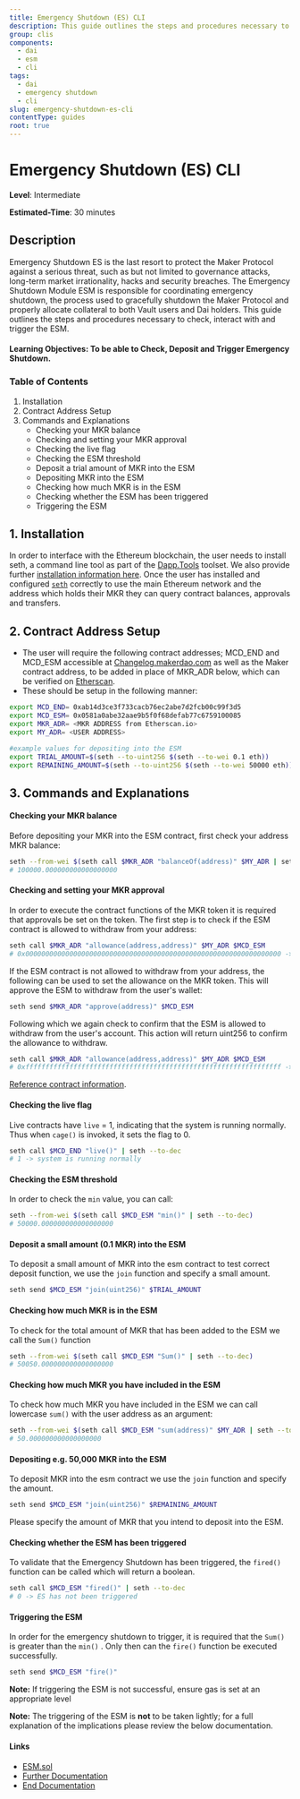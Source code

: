```yaml
---
title: Emergency Shutdown (ES) CLI
description: This guide outlines the steps and procedures necessary to check, interact with and trigger the ESM
group: clis
components:
  - dai
  - esm
  - cli
tags:
  - dai
  - emergency shutdown
  - cli
slug: emergency-shutdown-es-cli
contentType: guides
root: true
---
```


# Emergency Shutdown (ES) CLI

**Level**: Intermediate

**Estimated-Time**: 30 minutes

## Description

Emergency Shutdown ES is the last resort to protect the Maker Protocol against a serious threat, such as but not limited to governance attacks, long-term market irrationality, hacks and security breaches. The Emergency Shutdown Module ESM is responsible for coordinating emergency shutdown, the process used to gracefully shutdown the Maker Protocol and properly allocate collateral to both Vault users and Dai holders. This guide outlines the steps and procedures necessary to check, interact with and trigger the ESM.

#### **Learning Objectives:** To be able to Check, Deposit and Trigger Emergency Shutdown.

### Table of Contents

1. Installation
2. Contract Address Setup
3. Commands and Explanations
   - Checking your MKR balance
   - Checking and setting your MKR approval
   - Checking the live flag
   - Checking the ESM threshold
   - Deposit a trial amount of MKR into the ESM
   - Depositing MKR into the ESM
   - Checking how much MKR is in the ESM
   - Checking whether the ESM has been triggered
   - Triggering the ESM

## 1. Installation

In order to interface with the Ethereum blockchain, the user needs to install seth, a command line tool as part of the [Dapp.Tools](https://dapp.tools/) toolset. We also provide further [installation information here](https://github.com/makerdao/developerguides/blob/master/devtools/seth/seth-guide-01/seth-guide-01.md). Once the user has installed and configured [`seth`](https://dapp.tools/) correctly to use the main Ethereum network and the address which holds their MKR they can query contract balances, approvals and transfers.

## 2. Contract Address Setup

- The user will require the following contract addresses; MCD_END and MCD_ESM accessible at [Changelog.makerdao.com](https://changelog.makerdao.com) as well as the Maker contract address, to be added in place of MKR_ADR below, which can be verified on [Etherscan](https://etherscan.io/token/0x9f8f72aa9304c8b593d555f12ef6589cc3a579a2).
- These should be setup in the following manner:

```bash
export MCD_END= 0xab14d3ce3f733cacb76ec2abe7d2fcb00c99f3d5
export MCD_ESM= 0x0581a0abe32aae9b5f0f68defab77c6759100085
export MKR_ADR= <MKR ADDRESS from Etherscan.io>
export MY_ADR= <USER ADDRESS>

#example values for depositing into the ESM
export TRIAL_AMOUNT=$(seth --to-uint256 $(seth --to-wei 0.1 eth))
export REMAINING_AMOUNT=$(seth --to-uint256 $(seth --to-wei 50000 eth))
```

## 3. Commands and Explanations

#### Checking your MKR balance

Before depositing your MKR into the ESM contract, first check your address MKR balance:

```bash
seth --from-wei $(seth call $MKR_ADR "balanceOf(address)" $MY_ADR | seth --to-dec)
# 100000.000000000000000000
```

#### Checking and setting your MKR approval

In order to execute the contract functions of the MKR token it is required that approvals be set on the token. The first step is to check if the ESM contract is allowed to withdraw from your address:

```bash
seth call $MKR_ADR "allowance(address,address)" $MY_ADR $MCD_ESM
# 0x0000000000000000000000000000000000000000000000000000000000000000 -> not allowed
```

If the ESM contract is not allowed to withdraw from your address, the following can be used to set the allowance on the MKR token. This will approve the ESM to withdraw from the user's wallet:

```bash
seth send $MKR_ADR "approve(address)" $MCD_ESM
```

Following which we again check to confirm that the ESM is allowed to withdraw from the user's account. This action will return uint256 to confirm the allowance to withdraw.

```bash
seth call $MKR_ADR "allowance(address,address)" $MY_ADR $MCD_ESM
# 0xffffffffffffffffffffffffffffffffffffffffffffffffffffffffffffffff -> allowed
```

[Reference contract information](https://github.com/dapphub/ds-token/blob/cee36a14685b3f93ffa0332853d3fcd943fe96a5/src/token.sol#L36).

#### Checking the live flag

Live contracts have `live` = 1, indicating that the system is running normally. Thus when `cage()` is invoked, it sets the flag to 0.

```bash
seth call $MCD_END "live()" | seth --to-dec
# 1 -> system is running normally
```

#### Checking the ESM threshold

In order to check the `min` value, you can call:

```bash
seth --from-wei $(seth call $MCD_ESM "min()" | seth --to-dec)
# 50000.000000000000000000
```

#### Deposit a small amount (0.1 MKR) into the ESM

To deposit a small amount of MKR into the esm contract to test correct deposit function, we use the `join` function and specify a small amount.

```bash
seth send $MCD_ESM "join(uint256)" $TRIAL_AMOUNT
```

#### Checking how much MKR is in the ESM

To check for the total amount of MKR that has been added to the ESM we call the `Sum()` function

```bash
seth --from-wei $(seth call $MCD_ESM "Sum()" | seth --to-dec)
# 50050.000000000000000000
```

#### Checking how much MKR you have included in the ESM

To check how much MKR you have included in the ESM we can call lowercase `sum()` with the user address as an argument:

```bash
seth --from-wei $(seth call $MCD_ESM "sum(address)" $MY_ADR | seth --to-dec)
# 50.000000000000000000
```

#### Depositing e.g. 50,000 MKR into the ESM

To deposit MKR into the esm contract we use the `join` function and specify the amount.

```bash
seth send $MCD_ESM "join(uint256)" $REMAINING_AMOUNT
```

Please specify the amount of MKR that you intend to deposit into the ESM.

#### Checking whether the ESM has been triggered

To validate that the Emergency Shutdown has been triggered, the `fired()` function can be called which will return a boolean.

```bash
seth call $MCD_ESM "fired()" | seth --to-dec
# 0 -> ES has not been triggered
```

#### Triggering the ESM

In order for the emergency shutdown to trigger, it is required that the `Sum()` is greater than the `min()` . Only then can the `fire()` function be executed successfully.

```bash
seth send $MCD_ESM "fire()"
```

**Note:** If triggering the ESM is not successful, ensure gas is set at an appropriate level

**Note:** The triggering of the ESM is **not** to be taken lightly; for a full explanation of the implications please review the below documentation.

#### Links

- [ESM.sol](https://github.com/makerdao/esm/blob/master/src/ESM.sol)
- [Further Documentation](https://www.notion.so/makerdao/Emergency-Shutdown-Module-3073acf244404f7f98b5e47d2efc7ba9)
- [End Documentation](https://www.notion.so/makerdao/End-Detailed-Documentation-1874a49064644c51aa34fb9c303eda90)
